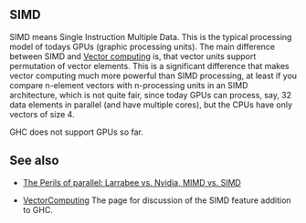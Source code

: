 ## SIMD



SIMD means Single Instruction Multiple Data.
This is the typical processing model of todays GPUs (graphic processing units).
The main difference between SIMD and [Vector computing](vector-computing) is,
that vector units support permutation of vector elements.
This is a significant difference that makes vector computing much more powerful than SIMD processing,
at least if you compare n-element vectors with n-processing units in an SIMD architecture,
which is not quite fair, since today GPUs can process, say, 32 data elements in parallel (and have multiple cores),
but the CPUs have only vectors of size 4.



GHC does not support GPUs so far.


## See also


- [
  The Perils of parallel: Larrabee vs. Nvidia, MIMD vs. SIMD](http://perilsofparallel.blogspot.com/2008/09/larrabee-vs-nvidia-mimd-vs-simd.html)

- [
  VectorComputing](http://hackage.haskell.org/trac/ghc/wiki/VectorComputing)  The page for discussion of the SIMD feature addition to GHC.
